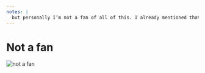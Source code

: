 ```yaml
---
notes: |
  but personally I’m not a fan of all of this. I already mentioned that my bottled-ember idea was to make it possible to have an empress app without being surrounded by the host ember app. I figured why not do something like that for V2 addons and make it possible to have the new fancy without needing to go so far as a monorepo.
---
```


# Not a fan

![not a fan](/not-a-fan.png)
